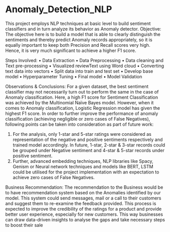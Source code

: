 # Anomaly_Detection_NLP
This project employs NLP techniques at basic level to build sentiment classifiers and in turn analyze its behavior as Anomaly detector.
Objective:
The objective here is to build a model that is able to clearly distinguish the sentiments and thereby predict Anomaly records appropriately, so it is equally important to keep both Precision and Recall scores very high. Hence, it is very much significant to achieve a higher F1 score. 

Steps Involved:
•	Data Extraction 
•	Data Preprocessing
•	Data cleaning and Text pre-processing 
•	Visualized reviewText using Word cloud
•	Converting text data into vectors 
•	Split data into train and test set
•	Develop base model
•	Hyperparameter Tuning
•	Final model 
•	Model Validation 

Observations & Conclusions:
For a given dataset, the best sentiment classifier may not necessarily turn out to perform the same in the case of Anomaly classification. Here, a high F1 score for Sentiment Classification was achieved by the Multinomial Naïve Bayes model. However, when it comes to Anomaly classification, Logistic Regression model has given the highest F1 score.
In order to further improve the performance of anomaly classification (achieving negligible or zero cases of False Negatives), following points can be taken into consideration as part of future work:
1.	For the analysis, only 1-star and 5-star ratings were considered as representation of the negative and positive sentiments respectively and trained model accordingly. In future, 1-star, 2-star & 3-star records could be grouped under Negative sentiment and 4-star & 5-star records under positive sentiment. 
2.	Further, advanced embedding techniques, NLP libraries like Spacy, Genism or Neural network techniques and models like BERT, LSTM could be utilised for the project implementation with an expectation to achieve zero cases of False Negatives.

Business Recommendation:
The recommendation to the Business would be to have recommendation system based on the Anomalies identified by our model. This system could send messages, mail or a call to their customers and suggest them to re-examine the feedback provided. This process is expected to improve the credibility of the ratings for a product and provide better user experience, especially for new customers. This way businesses can draw data-driven insights to analyse the gaps and take necessary steps to boost their sale



